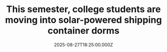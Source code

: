 ---
title: "This semester, college students are moving into solar-powered shipping container dorms"
date: 2025-08-27T18:25:00.000Z
category: Human Kindness
externalLink: "https://www.goodgoodgood.co/articles/shipping-container-dorms"
image: ""
excerpt: "Maroon Village is touted as “an innovative example of how to live greener without forgoing daily comforts.”…"
---